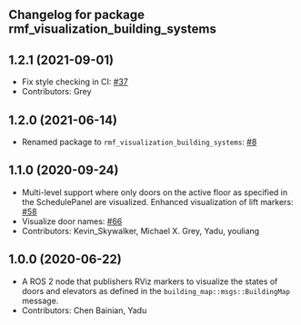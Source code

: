 ## Changelog for package rmf_visualization_building_systems

1.2.1 (2021-09-01)
------------------
* Fix style checking in CI: [#37](https://github.com/open-rmf/rmf_visualization/pull/37)
* Contributors: Grey

1.2.0 (2021-06-14)
------------------
* Renamed package to `rmf_visualization_building_systems`: [#8](https://github.com/open-rmf/rmf_visualization/pull/8)

1.1.0 (2020-09-24)
------------------
* Multi-level support where only doors on the active floor as specified in the SchedulePanel are visualized. Enhanced visualization of lift markers: [#58](https://github.com/osrf/rmf_schedule_visualizer/pull/58)
* Visualize door names: [#66](https://github.com/osrf/rmf_schedule_visualizer/pull/66)
* Contributors: Kevin_Skywalker, Michael X. Grey, Yadu, youliang

1.0.0 (2020-06-22)
------------------
* A ROS 2 node that publishers RViz markers to visualize the states of doors and elevators as defined in the `building_map::msgs::BuildingMap` message. 
* Contributors: Chen Bainian, Yadu
